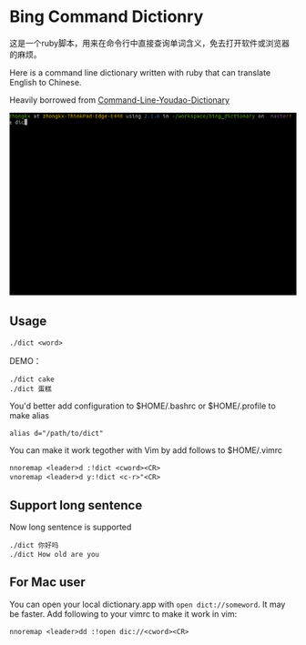 # Bing Command Dictionry

这是一个ruby脚本，用来在命令行中直接查询单词含义，免去打开软件或浏览器的麻烦。

Here is a command line dictionary written with ruby that can
translate English to Chinese.

Heavily borrowed from [Command-Line-Youdao-Dictionary](https://github.com/qhwa/Command-Line-Youdao-Dictionary)

![Animated demonstration](./bing_dictionary.gif)

## Usage

    ./dict <word>

DEMO：

    ./dict cake
    ./dict 蛋糕

You'd better add configuration to $HOME/.bashrc or $HOME/.profile to make alias

    alias d="/path/to/dict"

You can make it work tegother with Vim by add follows to $HOME/.vimrc

    nnoremap <leader>d :!dict <cword><CR>
    vnoremap <leader>d y:!dict <c-r>"<CR>

## Support long sentence
Now long sentence is supported

    ./dict 你好吗
    ./dict How old are you

## For Mac user
You can open your local dictionary.app with `open dict://someword`. It may be faster.
Add following to your vimrc to make it work in vim:

    nnoremap <leader>dd :!open dic://<cword><CR>
